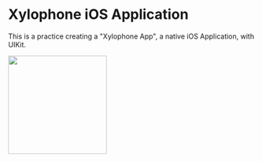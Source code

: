 # Xylophone iOS Application

This is a practice creating a "Xylophone App", a native iOS Application, with UIKit.

<img src="[http://url/image.png](https://github.com/Min-Pyae/Xylophone-iOS/assets/86566662/deafacb1-be29-40c7-bf1a-38f652d901f2)https://github.com/Min-Pyae/Xylophone-iOS/assets/86566662/deafacb1-be29-40c7-bf1a-38f652d901f2" style=" width:200px ; height:200px "  >
